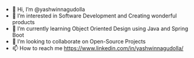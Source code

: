- 👋 Hi, I’m @yashwinnagudolla
- 👀 I’m interested in Software Development and Creating wonderful products
- 🌱 I’m currently learning Object Oriented Design using Java and Spring Boot
- 💞️ I’m looking to collaborate on Open-Source Projects
- 📫 How to reach me https://www.linkedin.com/in/yashwinnagudolla/


<!---
yashwinnagudolla/yashwinnagudolla is a ✨ special ✨ repository because its `README.md` (this file) appears on your GitHub profile.
You can click the Preview link to take a look at your changes.
--->
